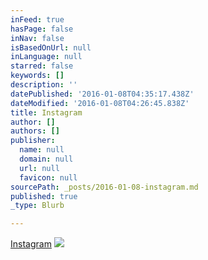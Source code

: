 ```yaml
---
inFeed: true
hasPage: false
inNav: false
isBasedOnUrl: null
inLanguage: null
starred: false
keywords: []
description: ''
datePublished: '2016-01-08T04:35:17.438Z'
dateModified: '2016-01-08T04:26:45.838Z'
title: Instagram
author: []
authors: []
publisher:
  name: null
  domain: null
  url: null
  favicon: null
sourcePath: _posts/2016-01-08-instagram.md
published: true
_type: Blurb

---
```

[Instagram][0]
![](https://the-grid-user-content.s3-us-west-2.amazonaws.com/9d53a716-7aa0-492e-a113-b8d0095d7c6a.jpg)

[0]: https://www.instagram.com/shauntinney/